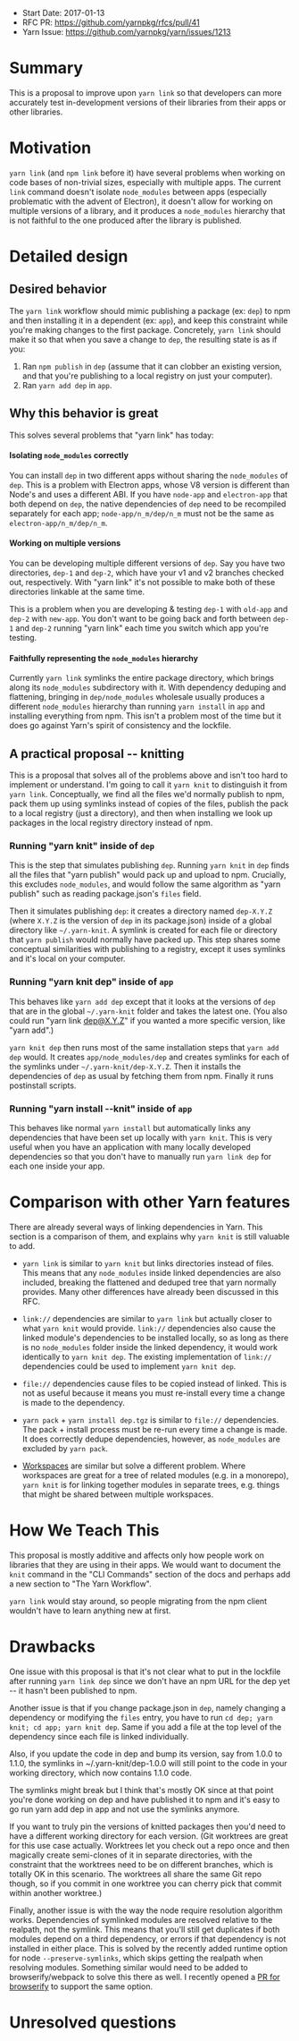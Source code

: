 - Start Date: 2017-01-13
- RFC PR: https://github.com/yarnpkg/rfcs/pull/41
- Yarn Issue: https://github.com/yarnpkg/yarn/issues/1213

# Summary

This is a proposal to improve upon `yarn link` so that developers can more accurately test in-development versions of their libraries from their apps or other libraries.

# Motivation

`yarn link` (and `npm link` before it) have several problems when working on code bases of non-trivial sizes, especially with multiple apps. The current `link` command doesn't isolate `node_modules` between apps (especially problematic with the advent of Electron), it doesn't allow for working on multiple versions of a library, and it produces a `node_modules` hierarchy that is not faithful to the one produced after the library is published.

# Detailed design

## Desired behavior

The `yarn link` workflow should mimic publishing a package (ex: `dep`) to npm and then installing it in a dependent (ex: `app`), and keep this constraint while you're making changes to the first package. Concretely, `yarn link` should make it so that when you save a change to `dep`, the resulting state is as if you:
1. Ran `npm publish` in `dep` (assume that it can clobber an existing version, and that you're publishing to a local registry on just your computer).
2. Ran `yarn add dep` in `app`.

## Why this behavior is great

This solves several problems that "yarn link" has today:

#### Isolating `node_modules` correctly

You can install `dep` in two different apps without sharing the `node_modules` of `dep`. This is a problem with Electron apps, whose V8 version is different than Node's and uses a different ABI. If you have `node-app` and `electron-app` that both depend on `dep`, the native dependencies of `dep` need to be recompiled separately for each app; `node-app/n_m/dep/n_m` must not be the same as `electron-app/n_m/dep/n_m`.

#### Working on multiple versions

You can be developing multiple different versions of `dep`. Say you have two directories, `dep-1` and `dep-2`, which have your v1 and v2 branches checked out, respectively. With "yarn link" it's not possible to make both of these directories linkable at the same time.

This is a problem when you are developing & testing `dep-1` with `old-app` and `dep-2` with `new-app`. You don't want to be going back and forth between `dep-1` and `dep-2` running "yarn link" each time you switch which app you're testing.

#### Faithfully representing the `node_modules` hierarchy

Currently `yarn link` symlinks the entire package directory, which brings along its `node_modules` subdirectory with it. With dependency deduping and flattening, bringing in `dep/node_modules` wholesale usually produces a different `node_modules` hierarchy than running `yarn install` in `app` and installing everything from npm. This isn't a problem most of the time but it does go against Yarn's spirit of consistency and the lockfile.

## A practical proposal -- knitting

This is a proposal that solves all of the problems above and isn't too hard to implement or understand. I'm going to call it `yarn knit` to distinguish it from `yarn link`. Conceptually, we find all the files we'd normally publish to npm, pack them up using symlinks instead of copies of the files, publish the pack to a local registry (just a directory), and then when installing we look up packages in the local registry directory instead of npm.

### Running "yarn knit" inside of `dep`

This is the step that simulates publishing `dep`. Running `yarn knit` in `dep` finds all the files that "yarn publish" would pack up and upload to npm. Crucially, this excludes `node_modules`, and would follow the same algorithm as "yarn publish" such as reading package.json's `files` field.

Then it simulates publishing `dep`: it creates a directory named `dep-X.Y.Z` (where `X.Y.Z` is the version of `dep` in its package.json) inside of a global directory like `~/.yarn-knit`. A symlink is created for each file or directory that `yarn publish` would normally have packed up. This step shares some conceptual similarities with publishing to a registry, except it uses symlinks and it's local on your computer.

### Running "yarn knit dep" inside of `app`

This behaves like `yarn add dep` except that it looks at the versions of `dep` that are in the global `~/.yarn-knit` folder and takes the latest one. (You also could run "yarn link dep@X.Y.Z" if you wanted a more specific version, like "yarn add".)

`yarn knit dep` then runs most of the same installation steps that `yarn add dep` would. It creates `app/node_modules/dep` and creates symlinks for each of the symlinks under `~/.yarn-knit/dep-X.Y.Z`. Then it installs the dependencies of `dep` as usual by fetching them from npm. Finally it runs postinstall scripts.

### Running "yarn install --knit" inside of `app`

This behaves like normal `yarn install` but automatically links any dependencies that have been set up locally with `yarn knit`. This is very useful when you have an application with many locally developed dependencies so that you don't have to manually run `yarn link dep` for each one inside your app.

# Comparison with other Yarn features

There are already several ways of linking dependencies in Yarn. This section is a comparison of them, and explains why `yarn knit` is still valuable to add.

* `yarn link` is similar to `yarn knit` but links directories instead of files. This means that any `node_modules` inside linked dependencies are also included, breaking the flattened and deduped tree that yarn normally provides. Many other differences have already been discussed in this RFC.

* `link://` dependencies are similar to `yarn link` but actually closer to what `yarn knit` would provide. `link://` dependencies also cause the linked module's dependencies to be installed locally, so as long as there is no `node_modules` folder inside the linked dependency, it would work identically to `yarn knit dep`. The existing implementation of `link://` dependencies could be used to implement `yarn knit dep`.

* `file://` dependencies cause files to be copied instead of linked. This is not as useful because it means you must re-install every time a change is made to the dependency.

* `yarn pack` + `yarn install dep.tgz` is similar to `file://` dependencies. The pack + install process must be re-run every time a change is made. It does correctly dedupe dependencies, however, as `node_modules` are excluded by `yarn pack`.

* [Workspaces](https://github.com/yarnpkg/rfcs/pull/66) are similar but solve a different problem. Where workspaces are great for a tree of related modules (e.g. in a monorepo), `yarn knit` is for linking together modules in separate trees, e.g. things that might be shared between multiple workspaces.

# How We Teach This

This proposal is mostly additive and affects only how people work on libraries that they are using in their apps. We would want to document the `knit` command in the "CLI Commands" section of the docs and perhaps add a new section to "The Yarn Workflow".

`yarn link` would stay around, so people migrating from the npm client wouldn't have to learn anything new at first.

# Drawbacks

One issue with this proposal is that it's not clear what to put in the lockfile after running `yarn link dep` since we don't have an npm URL for the dep yet -- it hasn't been published to npm.

Another issue is that if you change package.json in `dep`, namely changing a dependency or modifying the `files` entry, you have to run `cd dep; yarn knit; cd app; yarn knit dep`. Same if you add a file at the top level of the dependency since each file is linked individually.

Also, if you update the code in dep and bump its version, say from 1.0.0 to 1.1.0, the symlinks in ~/.yarn-knit/dep-1.0.0 will still point to the code in your working directory, which now contains 1.1.0 code.

The symlinks might break but I think that's mostly OK since at that point you're done working on dep and have published it to npm and it's easy to go run yarn add dep in app and not use the symlinks anymore.

If you want to truly pin the versions of knitted packages then you'd need to have a different working directory for each version. (Git worktrees are great for this use case actually. Worktrees let you check out a repo once and then magically create semi-clones of it in separate directories, with the constraint that the worktrees need to be on different branches, which is totally OK in this scenario. The worktrees all share the same Git repo though, so if you commit in one worktree you can cherry pick that commit within another worktree.)

Finally, another issue is with the way the node require resolution algorithm works. Dependencies of symlinked modules are resolved relative to the realpath, not the symlink. This means that you'll still get duplicates if both modules depend on a third dependency, or errors if that dependency is not installed in either place. This is solved by the recently added runtime option for node `--preserve-symlinks`, which skips getting the realpath when resolving modules. Something similar would need to be added to browserify/webpack to solve this there as well. I recently opened a [PR for browserify](https://github.com/substack/node-browserify/pull/1742) to support the same option.

# Unresolved questions

